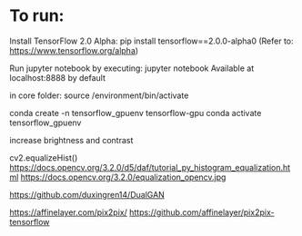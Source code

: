 # To run:

Install TensorFlow 2.0 Alpha: pip install tensorflow==2.0.0-alpha0 
(Refer to: https://www.tensorflow.org/alpha)

Run jupyter notebook by executing: jupyter notebook
Available at localhost:8888 by default

in core folder:
source /environment/bin/activate

conda create -n tensorflow_gpuenv tensorflow-gpu
conda activate tensorflow_gpuenv

increase brightness and contrast




cv2.equalizeHist()
https://docs.opencv.org/3.2.0/d5/daf/tutorial_py_histogram_equalization.html
https://docs.opencv.org/3.2.0/equalization_opencv.jpg




https://github.com/duxingren14/DualGAN

https://affinelayer.com/pix2pix/
https://github.com/affinelayer/pix2pix-tensorflow